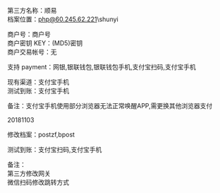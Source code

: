 第三方名称：顺易  
档案位置：php@60.245.62.221\shunyi  

商户号：商户号  
商户密钥 KEY：(MD5)密钥  
商户交易帐号：无  

支持 payment：网银,银联钱包,银联钱包手机,支付宝扫码,支付宝手机  

现有渠道：支付宝手机  
测试到账：支付宝手机  

备注：支付宝手机使用部分浏览器无法正常唤醒APP,需更换其他浏览器支付  

20181103  

修改档案：postzf,bpost  

测试到账：支付宝扫码,支付宝手机  

备注：  
第三方修改网关  
微信扫码修改跳转方式  
